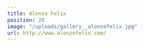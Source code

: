 ```yaml
---
title: Alonzo Felix
position: 28
image: "/uploads/gallery__alonzofelix.jpg"
url: http://www.alonzofelix.com/
---
```


